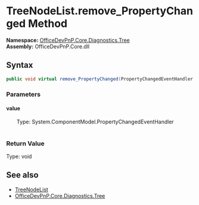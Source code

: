 # TreeNodeList.remove_PropertyChanged Method  
  

**Namespace:** [OfficeDevPnP.Core.Diagnostics.Tree](OfficeDevPnP.Core.Diagnostics.Tree.md)  
**Assembly:** OfficeDevPnP.Core.dll  
## Syntax
```C#
public void virtual remove_PropertyChanged(PropertyChangedEventHandler value)
```
### Parameters
#### value  
&emsp;&emsp;Type: System.ComponentModel.PropertyChangedEventHandler  
&emsp;&emsp;  

  

### Return Value
Type: void  

## See also
- [TreeNodeList](OfficeDevPnP.Core.Diagnostics.Tree.TreeNodeList.md) 
- [OfficeDevPnP.Core.Diagnostics.Tree](OfficeDevPnP.Core.Diagnostics.Tree.md) 
